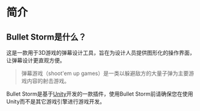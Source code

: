 # 简介

## Bullet Storm是什么？

这是一款用于3D游戏的弹幕设计工具，旨在为设计人员提供图形化的操作界面，让弹幕设计更直观方便。

> 弹幕游戏（shoot'em up games）是一类以躲避敌方的大量子弹为主要游戏内容的射击游戏。

Bullet Storm是基于[Unity](https://unity.com/cn)开发的一款插件，使用Bullet Storm前请确保您在使用Unity而不是其它游戏引擎进行游戏开发。